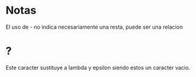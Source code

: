 # Notas

El uso de - no indica necesariamente una resta, puede ser una relacion

# ?
Este caracter sustituye a lambda y epsilon siendo estos un caracter vacio.


